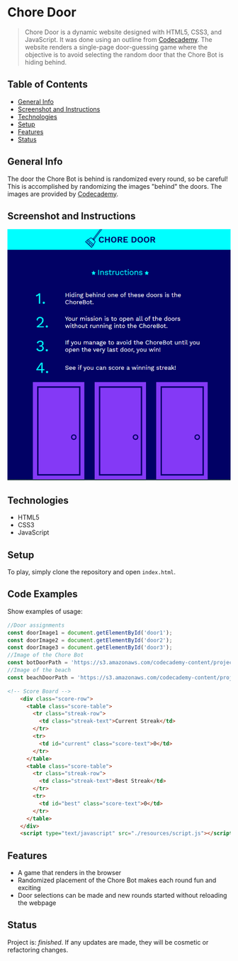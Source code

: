 # Chore Door
> Chore Door is a dynamic website designed with HTML5, CSS3, and JavaScript. It was done using an outline from [Codecademy](https://www.codecademy.com). The website renders a single-page door-guessing game where the objective is to avoid selecting the random door that the Chore Bot is hiding behind.

## Table of Contents
* [General Info](#general-info)
* [Screenshot and Instructions](#screenshot-and-instructions)
* [Technologies](#technologies)
* [Setup](#setup)
* [Features](#features)
* [Status](#status)

## General Info
The door the Chore Bot is behind is randomized every round, so be careful! This is accomplished by randomizing the images "behind" the doors. The images are provided by [Codecademy](https://www.codecademy.com).

## Screenshot and Instructions
![Game start and instructions](./resources/Screenshot.png)

## Technologies
* HTML5
* CSS3
* JavaScript

## Setup
To play, simply clone the repository and open `index.html`.

## Code Examples
Show examples of usage:
```javascript
//Door assignments
const doorImage1 = document.getElementById('door1');
const doorImage2 = document.getElementById('door2');
const doorImage3 = document.getElementById('door3');
//Image of the Chore Bot
const botDoorPath = 'https://s3.amazonaws.com/codecademy-content/projects/chore-door/images/robot.svg';
//Image of the beach
const beachDoorPath = 'https://s3.amazonaws.com/codecademy-content/projects/chore-door/images/beach.svg';
```
```html
<!-- Score Board -->
    <div class="score-row">
      <table class="score-table">
        <tr class="streak-row">
          <td class="streak-text">Current Streak</td>
        </tr>
        <tr>
          <td id="current" class="score-text">0</td>
        </tr>
      </table>
      <table class="score-table">
        <tr class="streak-row">
          <td class="streak-text">Best Streak</td>
        </tr>
        <tr>
          <td id="best" class="score-text">0</td>
        </tr>
      </table>
    </div>
    <script type="text/javascript" src="./resources/script.js"></script>
```

## Features
* A game that renders in the browser
* Randomized placement of the Chore Bot makes each round fun and exciting
* Door selections can be made and new rounds started without reloading the webpage

## Status
Project is: _finished_. If any updates are made, they will be cosmetic or refactoring changes.
